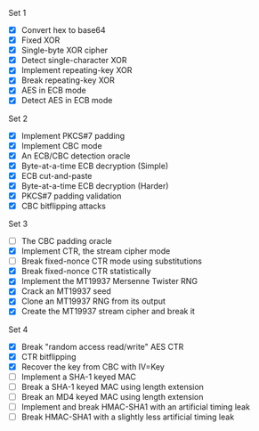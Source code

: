 Set 1
- [x] Convert hex to base64
- [x] Fixed XOR
- [x] Single-byte XOR cipher
- [x] Detect single-character XOR
- [x] Implement repeating-key XOR
- [x] Break repeating-key XOR
- [x] AES in ECB mode
- [x] Detect AES in ECB mode

Set 2
- [x] Implement PKCS#7 padding
- [x] Implement CBC mode
- [x] An ECB/CBC detection oracle
- [x] Byte-at-a-time ECB decryption (Simple)
- [x] ECB cut-and-paste
- [x] Byte-at-a-time ECB decryption (Harder)
- [x] PKCS#7 padding validation
- [x] CBC bitflipping attacks

Set 3
- [ ] The CBC padding oracle
- [x] Implement CTR, the stream cipher mode
- [ ] Break fixed-nonce CTR mode using substitutions
- [x] Break fixed-nonce CTR statistically
- [x] Implement the MT19937 Mersenne Twister RNG
- [x] Crack an MT19937 seed
- [x] Clone an MT19937 RNG from its output
- [x] Create the MT19937 stream cipher and break it

Set 4
- [x] Break "random access read/write" AES CTR
- [x] CTR bitflipping
- [x] Recover the key from CBC with IV=Key
- [ ] Implement a SHA-1 keyed MAC
- [ ] Break a SHA-1 keyed MAC using length extension
- [ ] Break an MD4 keyed MAC using length extension
- [ ] Implement and break HMAC-SHA1 with an artificial timing leak
- [ ] Break HMAC-SHA1 with a slightly less artificial timing leak
